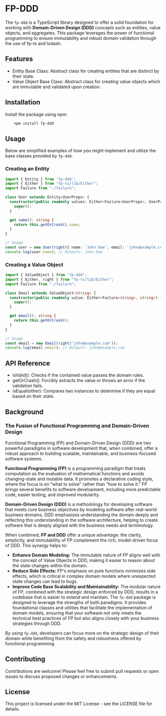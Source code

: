 # FP-DDD

The `fp-ddd` is a TypeScript library designed to offer a solid foundation for working with **Domain-Driven Design (DDD)** concepts such as entities, value objects, and aggregates. This package leverages the power of functional programming to ensure immutability and robust domain validation through the use of fp-ts and lodash.

## Features

- Entity Base Class: Abstract class for creating entities that are distinct by their state.
- Value Object Base Class: Abstract class for creating value objects which are immutable and validated upon creation.

## Installation
Install the package using npm:
    
```bash
    npm install fp-ddd
```


## Usage

Below are simplified examples of how you might implement and utilize the base classes provided by `fp-ddd`.

### Creating an Entity

```typescript
import { Entity } from 'fp-ddd';
import { Either } from "fp-ts/lib/Either";
import Failure from "./failure";

class User extends Entity<UserProps> {
  constructor(public readonly values: Either<Failure<UserProps>, UserProps>) {
    super();
  }

  get name(): string {
    return this.getOrCrash().name;
  }
}

// Usage
const user = new User(right({ name: 'John Doe', email: 'john@example.com' }));
console.log(user.name); // Outputs: John Doe
```

### Creating a Value Object

```typescript
import { ValueObject } from 'fp-ddd';
import { Either, right } from "fp-ts/lib/Either";
import Failure from "./failure";

class Email extends ValueObject<string> {
  constructor(public readonly value: Either<Failure<string>, string>) {
    super();
  }

  get email(): string {
    return this.getOrCrash();
  }
}

// Usage
const email = new Email(right('john@example.com'));
console.log(email.email); // Outputs: john@example.com
```

## API Reference
- isValid(): Checks if the contained value passes the domain rules.
- getOrCrash(): Forcibly extracts the value or throws an error if the validation fails.
- isEqual(other): Compares two instances to determine if they are equal based on their state.

## Background
### The Fusion of Functional Programming and Domain-Driven Design
Functional Programming (FP) and Domain-Driven Design (DDD) are two powerful paradigms in software development that, when combined, offer a robust approach to building scalable, maintainable, and business-focused software systems.

**Functional Programming (FP)** is a programming paradigm that treats computation as the evaluation of mathematical functions and avoids changing-state and mutable data. It promotes a declarative coding style, where the focus is on "what to solve" rather than "how to solve it." FP brings several benefits to software development, including more predictable code, easier testing, and improved modularity.

**Domain-Driven Design (DDD)** is a methodology for developing software that meets core business objectives by modeling software after real-world business domains. DDD emphasizes understanding the domain deeply and reflecting this understanding in the software architecture, helping to create software that is deeply aligned with the business needs and terminology.

When combined, **FP and DDD** offer a unique advantage: the clarity, simplicity, and immutability of FP complement the rich, model-driven focus of DDD. This synergy helps to:

- **Enhance Domain Modeling:** The immutable nature of FP aligns well with the concept of Value Objects in DDD, making it easier to reason about the state changes within the domain.
- **Reduce Side Effects:** FP's emphasis on pure functions minimizes side effects, which is critical in complex domain models where unexpected state changes can lead to bugs.
- **Improve Code Base Scalability and Maintainability:** The modular nature of FP, combined with the strategic design enforced by DDD, results in a codebase that is easier to extend and maintain.
The `fp-ddd` package is designed to leverage the strengths of both paradigms. It provides foundational classes and utilities that facilitate the implementation of domain models, ensuring that your software not only meets the technical best practices of FP but also aligns closely with your business strategies through DDD.

By using `fp-ddd`, developers can focus more on the strategic design of their domain while benefiting from the safety and robustness offered by functional programming.

## Contributing
Contributions are welcome! Please feel free to submit pull requests or open issues to discuss proposed changes or enhancements.

## License
This project is licensed under the MIT License - see the LICENSE file for details.